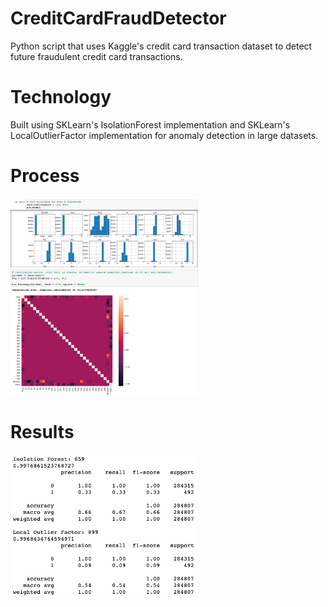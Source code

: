 # CreditCardFraudDetector
Python script that uses Kaggle's credit card transaction dataset to detect future fraudulent credit card transactions.

# Technology
Built using SKLearn's IsolationForest implementation and SKLearn's LocalOutlierFactor implementation for anomaly detection in large datasets. 

# Process # 

<img src = "Demo/ParameterLearning.png" width = "300">
<img src = "Demo/CorrelationMatrix.png" width = "300">

# Results # 

<img src = "Demo/Results.png" width = "300">
